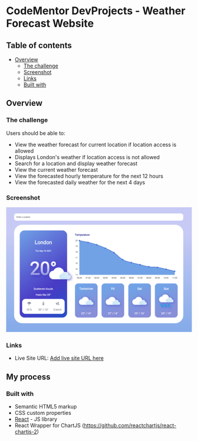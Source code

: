 # CodeMentor DevProjects - Weather Forecast Website

## Table of contents

- [Overview](#overview)
  - [The challenge](#the-challenge)
  - [Screenshot](#screenshot)
  - [Links](#links)
  - [Built with](#built-with)

## Overview

### The challenge

Users should be able to:

- View the weather forecast for current location if location access is allowed
- Displays London's weather if location access is not allowed
- Search for a location and display weather forecast
- View the current weather forecast
- View the forecasted hourly temperature for the next 12 hours
- View the forecasted daily weather for the next 4 days

### Screenshot

![A Preview of the Weather Forecast Website](./screenshot.png)

### Links

- Live Site URL: [Add live site URL here](https://weather-forecast-sl.netlify.app/)

## My process

### Built with

- Semantic HTML5 markup
- CSS custom properties
- [React](https://reactjs.org/) - JS library
- React Wrapper for ChartJS (https://github.com/reactchartjs/react-chartjs-2)

